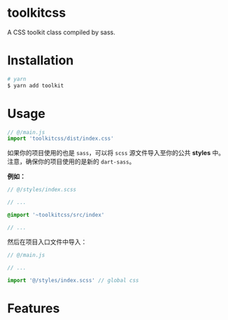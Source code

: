 # toolkitcss

A CSS toolkit class compiled by sass.

# Installation

``` bash
# yarn
$ yarn add toolkit
```

# Usage

``` js
// @/main.js
import 'toolkitcss/dist/index.css'
```

如果你的项目使用的也是 `sass`，可以将 `scss` 源文件导入至你的公共 **styles** 中。注意，确保你的项目使用的是新的 `dart-sass`。

**例如：**

``` scss
// @/styles/index.scss

// ...

@import '~toolkitcss/src/index'

// ...
```

然后在项目入口文件中导入：

``` js
// @/main.js

// ...

import '@/styles/index.scss' // global css

```

# Features